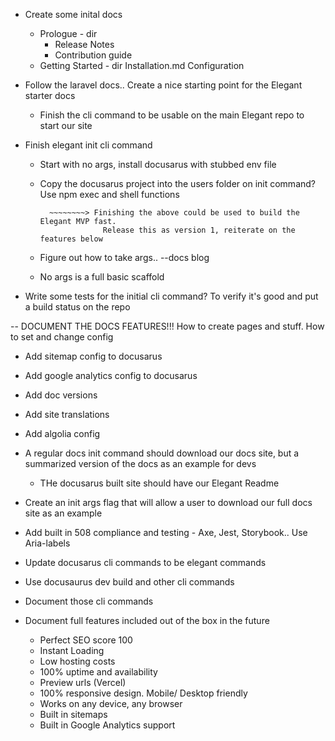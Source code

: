 - Create some inital docs

    - Prologue - dir
        - Release Notes
        - Contribution guide
    - Getting Started - dir
        Installation.md
        Configuration

- Follow the laravel docs.. Create a nice starting point for the Elegant starter docs
    - Finish the cli command to be usable on the main Elegant repo to start our site

- Finish elegant init cli command
    - Start with no args, install docusarus with stubbed env file

    - Copy the docusarus project into the users folder on init command? Use npm exec and shell functions


            ~~~~~~~~> Finishing the above could be used to build the Elegant MVP fast.
                        Release this as version 1, reiterate on the features below

    - Figure out how to take args.. --docs blog
    - No args is a full basic scaffold

- Write some tests for the initial cli command? To verify it's good and put a build status on the repo

-- DOCUMENT THE DOCS FEATURES!!! How to create pages and stuff. How to set and change config

- Add sitemap config to docusarus
- Add google analytics config to docusarus
- Add doc versions
- Add site translations
- Add algolia config

- A regular docs init command should download our docs site, but a summarized version of the docs as an example for devs
    - THe docusarus built site should have our Elegant Readme

- Create an init args flag that will allow a user to download our full docs site as an example

- Add built in 508 compliance and testing  - Axe, Jest, Storybook.. Use Aria-labels

- Update docusarus cli commands to be elegant commands
- Use docusaurus dev build and other cli commands
- Document those cli commands





- Document full features included out of the box in the future

    - Perfect SEO score 100
    - Instant Loading
    - Low hosting costs
    - 100% uptime and availability
    - Preview urls (Vercel)
    - 100% responsive design. Mobile/ Desktop friendly
    - Works on any device, any browser
    - Built in sitemaps
    - Built in Google Analytics support
